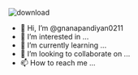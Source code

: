 ![download](https://user-images.githubusercontent.com/95964076/145677415-dfc1f76f-6f3d-4a4e-b407-970dbef55ec1.jpg)
- 👋 Hi, I’m @gnanapandiyan0211
- 👀 I’m interested in ...
- 🌱 I’m currently learning ...
- 💞️ I’m looking to collaborate on ...
- 📫 How to reach me ...

<!---
gnanapandiyan0211/gnanapandiyan0211 is a ✨ special ✨ repository because its `README.md` (this file) appears on your GitHub profile.
You can click the Preview link to take a look at your changes.
--->
